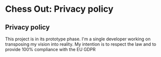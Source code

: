 # Chess Out: Privacy policy

## Privacy policy

This project is in its prototype phase. I'm a single developer working on transposing my vision
into reality. My intention is to respect the law and to provide 100% compliance with the EU
GDPR